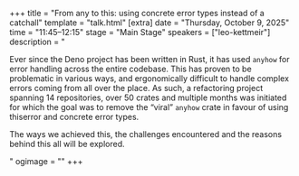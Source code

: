 +++
title = "From any to this: using concrete error types instead of a catchall"
template = "talk.html"
[extra]
  date = "Thursday, October 9, 2025"
  time = "11:45–12:15"
  stage = "Main Stage"
  speakers = ["leo-kettmeir"]
  description = "<p>Ever since the Deno project has been written in Rust, it has used <code>anyhow</code> for error handling across the entire codebase. This has proven to be problematic in various ways, and ergonomically difficult to handle complex errors coming from all over the place. As such, a refactoring project spanning 14 repositories, over 50 crates and multiple months was initiated for which the goal was to remove the “viral” <code>anyhow</code> crate in favour of using thiserror and concrete error types.</p><p>The ways we achieved this, the challenges encountered and the reasons behind this all will be explored.</p>"
  ogimage = ""
+++
